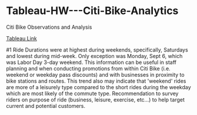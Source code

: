 # Tableau-HW---Citi-Bike-Analytics



 Citi Bike Observations and Analysis  
 
[Tableau Link](https://public.tableau.com/views/TableauHW-CitiBikeAnalytics/citibikeJC092021Report?:language=en-US&publish=yes&:display_count=n&:origin=viz_share_link)


#1 Ride Durations were at highest during weekends, specifically, Saturdays and lowest during mid-week. Only exception was Monday, Sept 6, which was Labor Day 3-day weekend. This information can be useful in staff planning and when conducting promotions from within Citi Bike (i.e. weekend or weekday pass discounts) and with businesses in proximity to bike stations and routes. This trend also may indicate that 'weekend' rides are more of a leisurely type compared to the short rides during the weekday which are most likely of the commute type. Recommendation to survey riders on purpose of ride (business, leisure, exercise, etc...) to help target current and potential customers.

#
